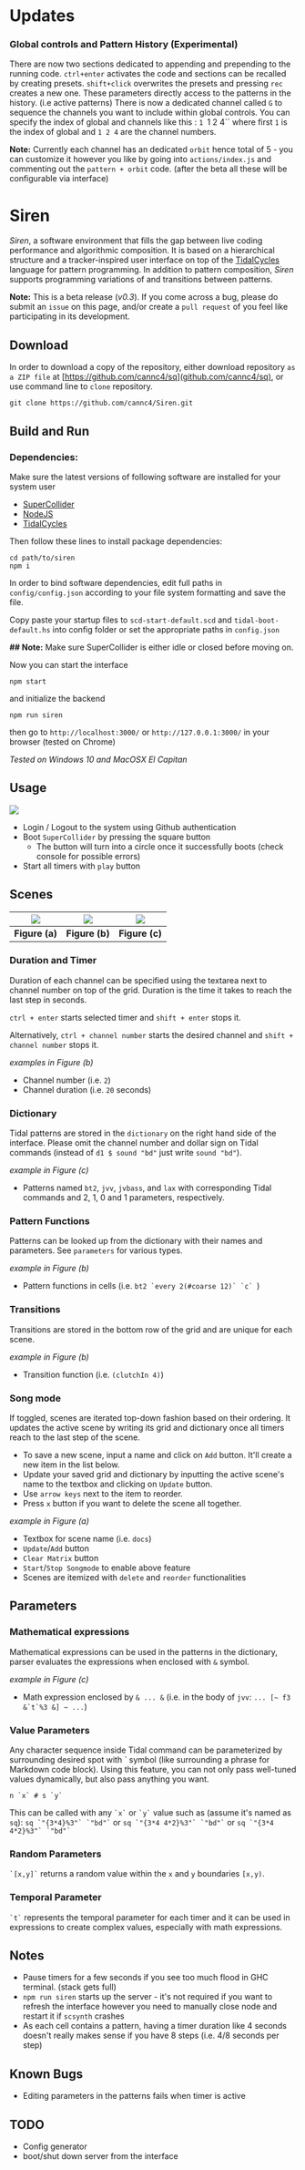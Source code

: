# Updates
### Global controls and Pattern History (Experimental)
There are now two sections dedicated to appending and prepending to the running code. `ctrl+enter` activates the code and
sections can be recalled by creating presets. `shift+click` overwrites the presets and pressing `rec` creates a new one.
These parameters directly access to the patterns in the history. (i.e active patterns)
There is now a dedicated channel called `G` to sequence the channels you want to include within global controls. You can specify the index of global and channels like this : `1 `1 2 4`` where first `1` is the index of global and `1 2 4` are the channel numbers.

**Note:** Currently each channel has an dedicated `orbit` hence total of 5 - you can customize it however you like by going into `actions/index.js` and commenting out the `pattern + orbit` code. (after the beta all these will be configurable via interface)


# Siren

*Siren*, a software environment that fills the gap between live coding performance and algorithmic composition. It is based on a hierarchical structure and a tracker-inspired user interface on top of the [TidalCycles](https://github.com/tidalcycles/Tidal/) language for pattern programming. In addition to pattern composition, *Siren* supports programming variations of and transitions between patterns.

**Note:** This is a beta release (*v0.3*). If you come across a bug, please do submit an `issue` on this page, and/or create a `pull request` of you feel like participating in its development.

## Download

In order to download a copy of the repository, either download repository `as a ZIP file` at [https://github.com/cannc4/sq](github.com/cannc4/sq), or use command line to `clone` repository.

```
git clone https://github.com/cannc4/Siren.git
```

## Build and Run

### Dependencies:
Make sure the latest versions of following software are installed for your system user

- [SuperCollider](http://supercollider.github.io/download.html)
- [NodeJS](https://nodejs.org/en/download/)
- [TidalCycles](https://tidalcycles.org/getting_started.html)

Then follow these lines to install package dependencies:

```
cd path/to/siren
npm i
```

In order to bind software dependencies, edit full paths in `config/config.json` according to your file system formatting and save the file.

Copy paste your startup files to `scd-start-default.scd` and `tidal-boot-default.hs` into config folder or set the appropriate paths in `config.json`

**## Note:** Make sure SuperCollider is either idle or closed before moving on.

Now you can start the interface
```
npm start
```

and initialize the backend
```
npm run siren
```
then go to `http://localhost:3000/` or `http://127.0.0.1:3000/` in your browser (tested on Chrome)

*Tested on Windows 10 and MacOSX El Capitan*

## Usage

![](src/assets/readme_images/panel.png)
- Login / Logout to the system using Github authentication
- Boot `SuperCollider` by pressing the square button
  + The button will turn into a circle once it successfully boots (check console for possible errors)
- Start all timers with `play` button

## Scenes
| ![](src/assets/readme_images/scenes.png) | ![](src/assets/readme_images/channel.png) | ![](src/assets/readme_images/patterns.png) |   
|---|---|---|
| **Figure (a)** | **Figure (b)** | **Figure (c)** |

### Duration and Timer

Duration of each channel can be specified using the textarea next to channel number on top of the grid. Duration is the time it takes to reach the last step in seconds.

`ctrl + enter` starts selected timer and `shift + enter` stops it.

Alternatively, `ctrl + channel number` starts the desired channel and `shift + channel number` stops it.

*examples in Figure (b)*
- Channel number (i.e. `2`)
- Channel duration (i.e. `20` seconds)

### Dictionary

Tidal patterns are stored in the `dictionary` on the right hand side of the interface. Please omit the channel number and dollar sign on Tidal commands (instead of `d1 $ sound "bd"` just write `sound "bd"`).

*example in Figure (c)*
- Patterns named `bt2`, `jvv`, `jvbass`, and `lax` with corresponding Tidal commands and 2, 1, 0 and 1 parameters, respectively.

### Pattern Functions

Patterns can be looked up from the dictionary with their names and parameters. See `parameters` for various types.

*example in Figure (b)*
- Pattern functions in cells (i.e. ```bt2 `every 2(#coarse 12)` `c` ```)


### Transitions
Transitions are stored in the bottom row of the grid and are unique for each scene.

*example in Figure (b)*
- Transition function (i.e. `(clutchIn 4)`)

### Song mode
If toggled, scenes are iterated top-down fashion based on their ordering. It updates the active scene by writing its grid and dictionary once all timers reach to the last step of the scene.

- To save a new scene, input a name and click on `Add` button. It'll create a new item in the list below.
- Update your saved grid and dictionary by inputting the active scene's name to the textbox and clicking on `Update` button.
- Use `arrow keys` next to the item to reorder.
- Press ` x ` button if you want to delete the scene all together.

*example in Figure (a)*
- Textbox for scene name (i.e. `docs`)
- `Update`/`Add` button
- `Clear Matrix` button
- `Start`/`Stop Songmode` to enable above feature
- Scenes are itemized with `delete` and `reorder` functionalities  

## Parameters
### Mathematical expressions
Mathematical expressions can be used in the patterns in the dictionary, parser evaluates the expressions when enclosed with `&` symbol.

*example in Figure (c)*
- Math expression enclosed by `& ... &` (i.e. in the body of `jvv`: ```... [~ f3 &`t`%3 &] ~ ...```)

### Value Parameters
Any character sequence inside Tidal command can be parameterized by surrounding desired spot with \` symbol (like surrounding a phrase for Markdown code block). Using this feature, you can not only pass well-tuned values dynamically, but also pass anything you want.

```n `x` # s `y` ```

This can be called with any ``` `x` ``` or ``` `y` ``` value such as (assume it's named as `sq`):
``` sq `"{3*4}%3"` `"bd"` ``` or
``` sq `"{3*4 4*2}%3"` `"bd"` ``` or
``` sq `"{3*4 4*2}%3"` `"bd"` ```

### Random Parameters
``` `[x,y]` ``` returns a random value within the `x` and `y` boundaries `[x,y)`.

### Temporal Parameter
``` `t` ``` represents the temporal parameter for each timer and it can be used in expressions to create complex values, especially with math expressions.

## Notes
- Pause timers for a few seconds if you see too much flood in GHC terminal. (stack gets full)
- `npm run siren` starts up the server - it's not required if you want to refresh the interface however you need to manually close node and restart it if `scsynth` crashes
- As each cell contains a pattern, having a timer duration like 4 seconds doesn't really makes sense if you have 8 steps (i.e. 4/8 seconds per step)

## Known Bugs
- Editing parameters in the patterns fails when timer is active

## TODO
- Config generator
- boot/shut down server from the interface
